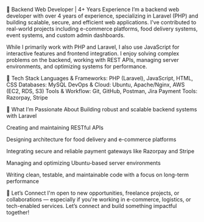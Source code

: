 💼 Backend Web Developer | 4+ Years Experience
I’m a backend web developer with over 4 years of experience, specializing in Laravel (PHP) and building scalable, secure, and efficient web applications. I've contributed to real-world projects including e-commerce platforms, food delivery systems, event systems, and custom admin dashboards.

While I primarily work with PHP and Laravel, I also use JavaScript for interactive features and frontend integration. I enjoy solving complex problems on the backend, working with REST APIs, managing server environments, and optimizing systems for performance.

🧰 Tech Stack
Languages & Frameworks: PHP (Laravel), JavaScript, HTML, CSS
Databases: MySQL
DevOps & Cloud: Ubuntu, Apache/Nginx, AWS (EC2, RDS, S3)
Tools & Workflow: Git, GitHub, Postman, Jira
Payment Tools: Razorpay, Stripe

🚀 What I’m Passionate About
Building robust and scalable backend systems with Laravel

Creating and maintaining RESTful APIs

Designing architecture for food delivery and e-commerce platforms

Integrating secure and reliable payment gateways like Razorpay and Stripe

Managing and optimizing Ubuntu-based server environments

Writing clean, testable, and maintainable code with a focus on long-term performance

🤝 Let’s Connect
I'm open to new opportunities, freelance projects, or collaborations — especially if you're working in e-commerce, logistics, or tech-enabled services.
Let’s connect and build something impactful together!
